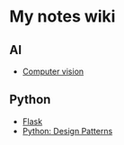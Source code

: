 # My notes wiki

## AI
- [Computer vision](cv.md)

## Python
- [Flask](flask.md)
- [Python: Design Patterns](design-patterns.md)
